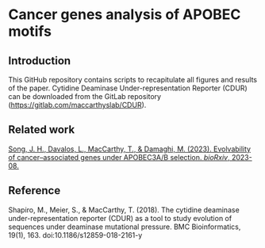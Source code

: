 # Cancer genes analysis of APOBEC motifs
## Introduction
This GitHub repository contains scripts to recapitulate all figures and results of the paper. Cytidine Deaminase Under-representation Reporter (CDUR) can be downloaded from the GitLab repository (https://gitlab.com/maccarthyslab/CDUR). 

## Related work
[Song, J. H., Davalos, L., MacCarthy, T., & Damaghi, M. (2023). Evolvability of cancer–associated genes under APOBEC3A/B selection. *bioRxiv*, 2023-08.](https://www.biorxiv.org/content/10.1101/2023.08.27.554991v1.abstract)

## Reference
Shapiro, M., Meier, S., & MacCarthy, T. (2018). The cytidine deaminase under-representation reporter (CDUR) as a tool to study evolution of sequences under deaminase mutational pressure. BMC Bioinformatics, 19(1), 163. doi:10.1186/s12859-018-2161-y
